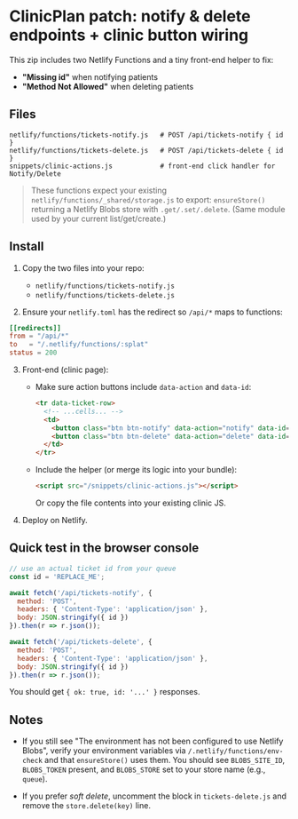 # ClinicPlan patch: notify & delete endpoints + clinic button wiring

This zip includes two Netlify Functions and a tiny front-end helper to fix:
- **"Missing id"** when notifying patients
- **"Method Not Allowed"** when deleting patients

## Files

```
netlify/functions/tickets-notify.js   # POST /api/tickets-notify { id }
netlify/functions/tickets-delete.js   # POST /api/tickets-delete { id }
snippets/clinic-actions.js            # front-end click handler for Notify/Delete
```

> These functions expect your existing `netlify/functions/_shared/storage.js`
> to export: `ensureStore()` returning a Netlify Blobs store with `.get/.set/.delete`.
> (Same module used by your current list/get/create.)

## Install

1. Copy the two files into your repo:
   - `netlify/functions/tickets-notify.js`
   - `netlify/functions/tickets-delete.js`

2. Ensure your `netlify.toml` has the redirect so `/api/*` maps to functions:

```toml
[[redirects]]
from = "/api/*"
to   = "/.netlify/functions/:splat"
status = 200
```

3. Front-end (clinic page):
   - Make sure action buttons include `data-action` and `data-id`:
     ```html
     <tr data-ticket-row>
       <!-- ...cells... -->
       <td>
         <button class="btn btn-notify" data-action="notify" data-id="{{id}}">Notify</button>
         <button class="btn btn-delete" data-action="delete" data-id="{{id}}">Delete</button>
       </td>
     </tr>
     ```
   - Include the helper (or merge its logic into your bundle):
     ```html
     <script src="/snippets/clinic-actions.js"></script>
     ```
     Or copy the file contents into your existing clinic JS.

4. Deploy on Netlify.

## Quick test in the browser console

```js
// use an actual ticket id from your queue
const id = 'REPLACE_ME';

await fetch('/api/tickets-notify', {
  method: 'POST',
  headers: { 'Content-Type': 'application/json' },
  body: JSON.stringify({ id })
}).then(r => r.json());

await fetch('/api/tickets-delete', {
  method: 'POST',
  headers: { 'Content-Type': 'application/json' },
  body: JSON.stringify({ id })
}).then(r => r.json());
```

You should get `{ ok: true, id: '...' }` responses.

## Notes

- If you still see "The environment has not been configured to use Netlify Blobs",
  verify your environment variables via `/.netlify/functions/env-check` and that
  `ensureStore()` uses them. You should see `BLOBS_SITE_ID`, `BLOBS_TOKEN` present,
  and `BLOBS_STORE` set to your store name (e.g., `queue`).

- If you prefer *soft delete*, uncomment the block in `tickets-delete.js` and remove the
  `store.delete(key)` line.
